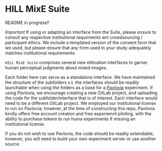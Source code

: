# HILL MixE Suite

README in progress!!

*Important* If using or adapting an interface from the Suite, please ensure to consult any respective institutional requirments wrt crowdsourcing / participant ethics. We include a templated version of the consent form that we used, but please ensure that any form used in your study adequately matches institutional requirements. 

`HILL MixE Suite` comprises several new elitication interfaces to garner human perceptual judgments about mixed images.

Each folder here can serve as a standalone interface. We have maintained the structure of the subfolders s.t. the interfaces should be readily launchable when using the folders as a base for a [Pavlovia](https://pavlovia.org/dashboard?tab=1) experiment. If using Pavlovia, we encourage creating a new GitLab project, and uploading the code for the subfolder/interface that is of interest. Each interface would need to be a different GitLab project. We employed our institutional license to run on Pavlovia; however, at the time of constructing this repo, Pavlovia kindly offers free account creation and free experiemnt piloting, with the ability to purchase tokens to run huma experiments if missing an institutional license. 

If you do not wish to use Pavlovia, the code should be readily extendable; however, you will need to build your own experiment server or use another source.





